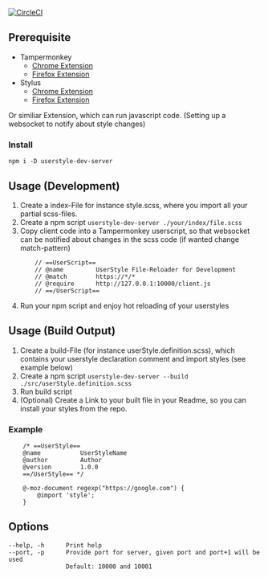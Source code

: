 [![CircleCI](https://circleci.com/gh/roman-balzer/userstyle-dev-server/tree/master.svg?style=svg)](https://circleci.com/gh/roman-balzer/userstyle-dev-server/tree/master)

## Prerequisite

- Tampermonkey
  - [Chrome Extension](https://chrome.google.com/webstore/detail/tampermonkey/dhdgffkkebhmkfjojejmpbldmpobfkfo?hl=en)
  - [Firefox Extension](https://addons.mozilla.org/en-US/firefox/addon/tampermonkey/)
- Stylus
  - [Chrome Extension](https://chrome.google.com/webstore/detail/stylus/clngdbkpkpeebahjckkjfobafhncgmne?hl=en)
  - [Firefox Extension](https://addons.mozilla.org/en-US/firefox/addon/styl-us/)

Or similiar Extension, which can run javascript code. (Setting up a websocket to notify about style changes)

### Install

`npm i -D userstyle-dev-server`

## Usage (Development)

1. Create a index-File for instance style.scss, where you import all your partial scss-files.
2. Create a npm script `userstyle-dev-server ./your/index/file.scss`
3. Copy client code into a Tampermonkey userscript, so that websocket can be notified about changes in the scss code (if wanted change match-pattern)
   ```
       // ==UserScript==
       // @name         UserStyle File-Reloader for Development
       // @match        https://*/*
       // @require      http://127.0.0.1:10000/client.js
       // ==/UserScript==
   ```
4. Run your npm script and enjoy hot reloading of your userstyles

## Usage (Build Output)

1. Create a build-File (for instance userStyle.definition.scss), which contains your userstyle declaration comment and import styles (see example below)
2. Create a npm script `userstyle-dev-server --build ./src/userStyle.definition.scss`
3. Run build script
4. (Optional) Create a Link to your built file in your Readme, so you can install your styles from the repo.

### Example

```
    /* ==UserStyle==
    @name           UserStyleName
    @author         Author
    @version        1.0.0
    ==/UserStyle== */

    @-moz-document regexp("https://google.com") {
        @import 'style';
    }
```

## Options

    --help, -h      Print help
    --port, -p      Provide port for server, given port and port+1 will be used
                    Default: 10000 and 10001

